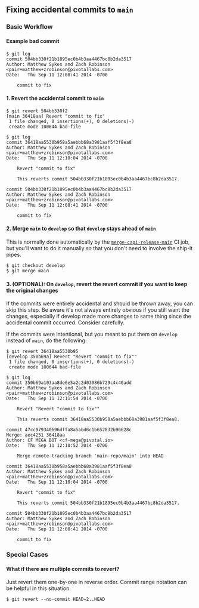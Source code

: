 ## Fixing accidental commits to `main`

### Basic Workflow

#### Example bad commit

```
$ git log
commit 504bb330f21b1895ec0b4b3aa4467bc8b2da3517
Author: Matthew Sykes and Zach Robinson <pair+matthew+zrobinson@pivotallabs.com>
Date:   Thu Sep 11 12:08:41 2014 -0700

    commit to fix
```

#### 1. Revert the accidental commit to `main`

```
$ git revert 504bb330f2
[main 36418aa] Revert "commit to fix"
 1 file changed, 0 insertions(+), 0 deletions(-)
 create mode 100644 bad-file

$ git log
commit 36418aa5530b958a5aebbb68a3981aaf5f3f8ea8
Author: Matthew Sykes and Zach Robinson <pair+matthew+zrobinson@pivotallabs.com>
Date:   Thu Sep 11 12:10:04 2014 -0700

    Revert "commit to fix"

    This reverts commit 504bb330f21b1895ec0b4b3aa4467bc8b2da3517.

commit 504bb330f21b1895ec0b4b3aa4467bc8b2da3517
Author: Matthew Sykes and Zach Robinson <pair+matthew+zrobinson@pivotallabs.com>
Date:   Thu Sep 11 12:08:41 2014 -0700

    commit to fix

```

#### 2. Merge `main` to `develop` so that `develop` stays ahead of `main`

This is normally done automatically by the [`merge-capi-release-main`](https://concourse.app-runtime-interfaces.ci.cloudfoundry.org/teams/capi-team/pipelines/capi/jobs/merge-capi-release-main) CI job, but you'll want to do it manually so that you don't need to involve the ship-it pipes.

```
$ git checkout develop
$ git merge main
```

#### 3. (OPTIONAL): On `develop`, revert the revert commit if you want to keep the original changes

If the commits were entirely accidental and should be thrown away, you can skip this step. Be aware it's not always entirely obvious if you still want the changes, especially if develop made more changes to same thing since the accidental commit occurred. Consider carefully.

If the commits were intentional, but you meant to put them on `develop` instead of `main`, do the following:

```
$ git revert 36418aa5530b95
[develop 350b69a] Revert "Revert "commit to fix""
 1 file changed, 0 insertions(+), 0 deletions(-)
 create mode 100644 bad-file

$ git log
commit 350b69a103aa8de6e5a2c2d03086b729c4c40add
Author: Matthew Sykes and Zach Robinson <pair+matthew+zrobinson@pivotallabs.com>
Date:   Thu Sep 11 12:11:54 2014 -0700

    Revert "Revert "commit to fix""

    This reverts commit 36418aa5530b958a5aebbb68a3981aaf5f3f8ea8.

commit 47cc979340696dffa8a5abd6c1b652832b96628c
Merge: aec4251 36418aa
Author: CF MEGA BOT <cf-mega@pivotal.io>
Date:   Thu Sep 11 12:10:52 2014 -0700

    Merge remote-tracking branch 'main-repo/main' into HEAD

commit 36418aa5530b958a5aebbb68a3981aaf5f3f8ea8
Author: Matthew Sykes and Zach Robinson <pair+matthew+zrobinson@pivotallabs.com>
Date:   Thu Sep 11 12:10:04 2014 -0700

    Revert "commit to fix"

    This reverts commit 504bb330f21b1895ec0b4b3aa4467bc8b2da3517.

commit 504bb330f21b1895ec0b4b3aa4467bc8b2da3517
Author: Matthew Sykes and Zach Robinson <pair+matthew+zrobinson@pivotallabs.com>
Date:   Thu Sep 11 12:08:41 2014 -0700

    commit to fix
```

### Special Cases

#### What if there are multiple commits to revert?

Just revert them one-by-one in reverse order. Commit range notation can be helpful in this situation.

```
$ git revert --no-commit HEAD~2..HEAD
```
